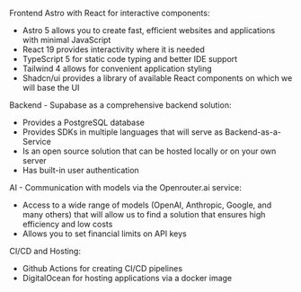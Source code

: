 Frontend Astro with React for interactive components:

- Astro 5 allows you to create fast, efficient websites and applications with minimal JavaScript
- React 19 provides interactivity where it is needed
- TypeScript 5 for static code typing and better IDE support
- Tailwind 4 allows for convenient application styling
- Shadcn/ui provides a library of available React components on which we will base the UI

Backend - Supabase as a comprehensive backend solution:

- Provides a PostgreSQL database
- Provides SDKs in multiple languages that will serve as Backend-as-a-Service
- Is an open source solution that can be hosted locally or on your own server
- Has built-in user authentication

AI - Communication with models via the Openrouter.ai service:

- Access to a wide range of models (OpenAI, Anthropic, Google, and many others) that will allow us to find a solution that ensures high efficiency and low costs
- Allows you to set financial limits on API keys

CI/CD and Hosting:

- Github Actions for creating CI/CD pipelines
- DigitalOcean for hosting applications via a docker image
